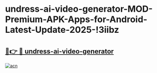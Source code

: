 # undress-ai-video-generator-MOD-Premium-APK-Apps-for-Android-Latest-Update-2025-!3iibz

# <h2><a href="https://ha3d3y.esa.edu.pl?title=undress-ai-video-generator&ref=3iibz">🔗👉 🔴 undress-ai-video-generator</a></h2>

[![acn](https://github.com/user-attachments/assets/0f9c940e-d8b0-45ae-aac7-cd30a18b3e1c)](https://ha3d3y.esa.edu.pl?title=undress-ai-video-generator&ref=3iibz)

